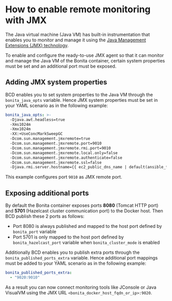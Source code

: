 # How to enable remote monitoring with JMX

The Java virtual machine (Java VM) has built-in instrumentation that enables you to monitor and manage it using the [Java Management Extensions (JMX) technology](http://www.oracle.com/technetwork/articles/javase/jmx-138825.html).

To enable and configure the ready-to-use JMX agent so that it can monitor and manage the Java VM of the Bonita container, certain system properties must be set and an additional port must be exposed.

## Adding JMX system properties

BCD enables you to set system properties to the Java VM through the `bonita_java_opts` variable. Hence JMX system properties must be set in your YAML scenario as in the following example:
```yaml
bonita_java_opts: >-
  -Djava.awt.headless=true
  -Xms1024m
  -Xmx1024m
  -XX:+UseConcMarkSweepGC
  -Dcom.sun.management.jmxremote=true
  -Dcom.sun.management.jmxremote.port=9010
  -Dcom.sun.management.jmxremote.rmi.port=9010
  -Dcom.sun.management.jmxremote.local.only=false
  -Dcom.sun.management.jmxremote.authenticate=false
  -Dcom.sun.management.jmxremote.ssl=false
  -Djava.rmi.server.hostname={{ ec2_public_dns_name | default(ansible_fqdn) }}
```

This example configures port `9010` as JMX remote port.


## Exposing additional ports

By default the Bonita container exposes ports **8080** (Tomcat HTTP port) and **5701** (Hazelcast cluster communication port) to the Docker host. Then BCD publish these 2 ports as follows:
- Port 8080 is always published and mapped to the host port defined by `bonita_port` variable
- Port 5701 is only mapped to the host port defined by `bonita_hazelcast_port` variable when `bonita_cluster_mode` is enabled

Additionally BCD enables you to publish extra ports through the `bonita_published_ports_extra` variable. Hence additional port mappings must be added to your YAML scenario as in the following example:
```yaml
bonita_published_ports_extra:
  - "9020:9010"
```

As a result you can now connect monitoring tools like JConsole or Java VisualVM using the JMX URL `<bonita_docker_host_fqdn_or_ip>:9020`.
